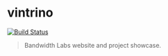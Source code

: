 vintrino
========

[![Build Status](https://travis-ci.org/bandwidthcom/vitrino.svg?branch=master)](https://travis-ci.org/bandwidthcom/vitrino)

> Bandwidth Labs website and project showcase.
